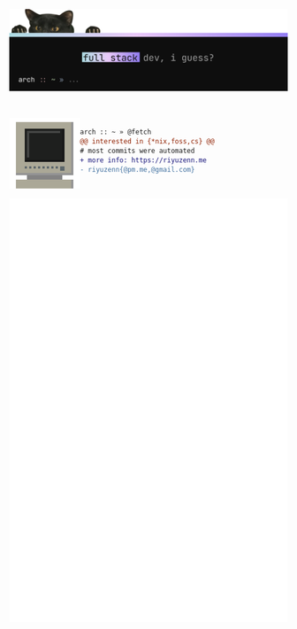 <div>
  <img src="./img/background.png" align="" />
</div>

<p>‎</p>


<div>
  <img src="https://github.com/riyuzenn/riyuzenn/raw/main/img/monitor.gif" width="128" height="128" align="left" />
</div>


```diff

arch :: ~ » @fetch
@@ interested in {*nix,foss,cs} @@
# most commits were automated
+ more info: https://riyuzenn.me
- riyuzenn{@pm.me,@gmail.com}

```


<p>‎</p>
<!-- <img alt="spotify-github-profile" src="https://spotify-github-profile.vercel.app/api/view?uid=31vjim3nddcmey2mb2a3oh5vehqu&cover_image=true&theme=novatorem&bar_color=53b14f&bar_color_cover=false" align="left" />   -->
<div align="left">
  <a href="https://github.com/riyuzenn">
    <img src="./github-metrics.svg" />
  </a>
</div>
